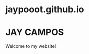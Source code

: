 # jaypooot.github.io
<html>

<body>
  <h1>JAY CAMPOS</h1>
  <p>Welcome to my website!</p>
</body>
</html>
  
